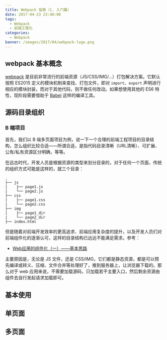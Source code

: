 ```yaml
---
title: Webpack 指南（1. 入门篇）
date: 2017-04-23 23:40:00
tags: 
  - Webpack
  - 前端工程化
categories: 
  - Webpack
banner: /images/2017/04/webpack-logo.png
---
```


<!-- more -->

## webpack 基本概念

[webpack](https://webpack.js.org/) 是目前非常流行的前端资源（JS/CSS/IMG/...）打包解决方案。它默认按照 ES2015 定义的模块机制来查找、打包文件，即对 `import`、`export` 声明进行相应的模块封装，而对于其他代码，则不做任何改动。如果想使用其他的 ES6 特性，现阶段需要借助于 [Babel](https://babeljs.io/) 这样的编译工具。


## 源码目录组织

### B 端项目

首先，我们以 B 端多页面项目为例，说一下一个合理的前端工程项目的目录结构，怎么组织比较合适——所谓合适，是指代码目录清晰（URL清晰）、可扩展、公有/私有资源区分明确，等等。

在远古时代，开发人员是根据资源的类型来划分目录的，对于任何一个页面，传统的组织方式可能是这样的，就三个目录：

```
.
├── js
|    ├── page1.js
|    └── page2.js
├── css
|    ├── page1.css
|    └── page2.css
├── img
|    ├── page1_dir
|    └── page2_dir
├── index.html
```

但是随着对前端开发效率的更高追求、前端应用复杂度的提升，以及开发人员们对前端组件化的逐渐认可，这样的目录结构已远远不能满足需求。参考：

+ [Web应用的组件化（一）——基本思路](https://github.com/xufei/blog/issues/6)

主要原因是，无论是 JS 文件，还是 CSS/IMG，它们都是静态资源，都是可以预先编译或转义、压缩、文件合并等处理好了，推到服务器上，让浏览器下载的。那么对于 web 应用来说，不需要加载源码，只加载若干主要入口，然后剩余资源由组件去自行发起请求加载即可。




## 基本使用


## 单页面


## 多页面

